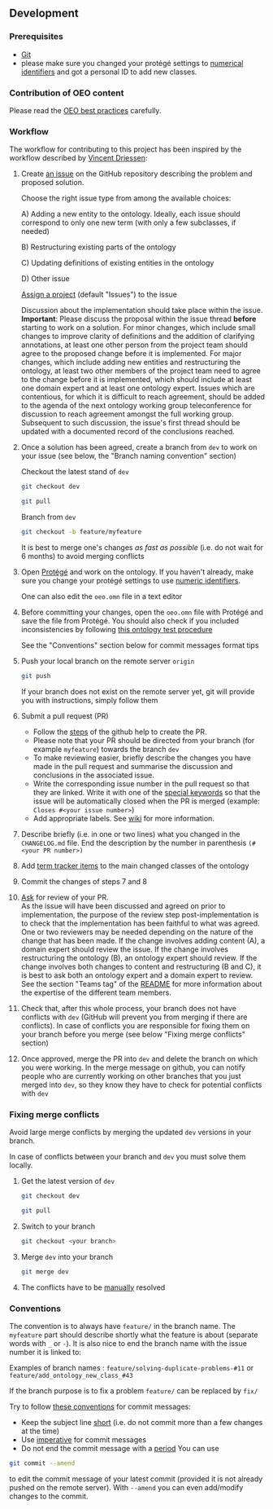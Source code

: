 ## Development

### Prerequisites

- [Git](https://git-scm.com/)
- please make sure you changed your protégé settings to [numerical identifiers](https://github.com/OpenEnergyPlatform/ontology/wiki/Numerical-Identifiers) and got a personal ID to add new classes.

### Contribution of OEO content
Please read the [OEO best practices](https://github.com/OpenEnergyPlatform/ontology/wiki/Best-Practice-Principles) carefully.

### Workflow

The workflow for contributing to this project has been inspired by the workflow described 
by [Vincent Driessen](https://nvie.com/posts/a-successful-git-branching-model/):

1. Create
   [an issue](https://help.github.com/en/articles/creating-an-issue) on
   the GitHub repository describing the problem and proposed solution.

    Choose the right issue type from among the available choices:

    A) Adding a new entity to the ontology. Ideally, each issue should correspond to only one new term (with only a few subclasses, if needed)
    
    B) Restructuring existing parts of the ontology

    C) Updating definitions of existing entities in the ontology

    D) Other issue

    [Assign a project](https://help.github.com/en/github/managing-your-work-on-github/adding-issues-and-pull-requests-to-a-project-board#adding-issues-and-pull-requests-to-a-project-board-from-the-sidebar) (default "Issues") to the issue

    Discussion about the implementation should take place within the issue. **Important**: Please discuss the proposal within the issue thread **before** starting to work on a solution. For minor changes, which include small changes to improve clarity of definitions and the addition of clarifying annotations, at least one other person from the project team should agree to the proposed change before it is implemented. For major changes, which include adding new entities and restructuring the ontology, at least two other members of the project team need to agree to the change before it is implemented, which should include at least one domain expert and at least one ontology expert. Issues which are contentious, for which it is difficult to reach agreement, should be added to the agenda of the next ontology working group teleconference for discussion to reach agreement amongst the full working group. Subsequent to such discussion, the issue's first thread should be updated with a documented record of the conclusions reached.   

2. Once a solution has been agreed, create a branch from `dev` to work on your issue (see below, the "Branch naming convention" section)

    Checkout the latest stand of `dev`
    ```bash
    git checkout dev
    ```
    ```bash
    git pull
    ```
    Branch from `dev`
    ```bash
    git checkout -b feature/myfeature
    ```
    It is best to merge one's changes *as fast as possible* (i.e. do not wait for 6 months) to avoid merging conflicts
3. Open [Protégé](https://protege.stanford.edu/) and work on the ontology. If you haven't already, make sure you change your protégé settings to use [numeric identifiers](https://github.com/OpenEnergyPlatform/ontology/wiki/Numerical-Identifiers).

    One can also edit the `oeo.omn` file in a text editor
4. Before committing your changes, open the `oeo.omn` file with Protégé and save the file from Protégé. You should also check if you included inconsistencies by following [this ontology test procedure](https://github.com/OpenEnergyPlatform/ontology/wiki/ontology-test-guide)

    See the "Conventions" section below for commit messages format tips
5. Push your local branch on the remote server `origin`
    ```bash
    git push
    ```
    If your branch does not exist on the remote server yet, git will provide you with instructions, simply follow them
6. Submit a pull request (PR)
    - Follow the [steps](https://help.github.com/en/articles/creating-a-pull-request) of the github help to create the PR.
    - Please note that your PR should be directed from your branch (for example `myfeature`) towards the branch `dev`
    - To make reviewing easier, briefly describe the changes you have made in the pull request and summarise the discussion and conclusions in the associated issue. 
    - Write the corresponding issue number in the pull request so that they are linked. Write it with one of the [special keywords](https://help.github.com/en/github/managing-your-work-on-github/closing-issues-using-keywords) so that the issue will be automatically closed when the PR is merged (example: `Closes #<your issue number>`)
    - Add appropriate labels. See [wiki](https://github.com/OpenEnergyPlatform/ontology/wiki/Usage-of-github-labels) for more information.
7. Describe briefly (i.e. in one or two lines) what you changed in the `CHANGELOG.md` file. End the description by the number in parenthesis `(#<your PR number>)` 
8. Add [term tracker items](https://github.com/OpenEnergyPlatform/ontology/wiki/term-tracker-item) to the main changed classes of the ontology
9. Commit the changes of steps 7 and 8
10. [Ask](https://help.github.com/en/github/managing-your-work-on-github/assigning-issues-and-pull-requests-to-other-github-users) for review of your PR.  
    As the issue will have been discussed and agreed on prior to implementation, the purpose of the review step post-implementation is to check that the implementation has been faithful to what was agreed. One or two reviewers may be needed depending on the nature of the change that has been made. If the change involves adding content (A), a domain expert should review the issue. If the change involves restructuring the ontology (B), an ontology expert should review. If the change involves both changes to content and restructuring (B and C), it is best to ask both an ontology expert and a domain expert to review. See the section "Teams tag" of the [README](https://github.com/OpenEnergyPlatform/ontology/blob/dev/README.md) for more information about the expertise of the different team members.

11. Check that, after this whole process, your branch does not have conflicts with `dev` (GitHub will prevent you from merging if there are conflicts). In case of conflicts you are responsible for fixing them on your branch before you merge (see below "Fixing merge conflicts" section)
    
12. Once approved, merge the PR into `dev` and delete the branch on which you were working. In the merge message on github, you can notify people who are currently working on other branches that you just merged into `dev`, so they know they have to check for potential conflicts with `dev`
   
   
### Fixing merge conflicts


Avoid large merge conflicts by merging the updated `dev` versions in your branch.

In case of conflicts between your branch and `dev` you must solve them locally.

1. Get the latest version of `dev`
    ```bash
    git checkout dev
    ```
   
    ```bash
    git pull
    ```
    
2. Switch to your branch

    ```bash
    git checkout <your branch>
    ```
    
3. Merge `dev` into your branch
    ```bash
    git merge dev
    ```
    
4. The conflicts have to be [manually](https://help.github.com/en/github/collaborating-with-issues-and-pull-requests/resolving-a-merge-conflict-using-the-command-line) resolved
    

### Conventions
The convention is to always have `feature/` in the branch name. The `myfeature` part should describe shortly what the feature is about (separate words with `_` or `-`). It is also nice to end the branch name with the issue number it is linked to:

Examples of branch names : `feature/solving-duplicate-problems-#11` or `feature/add_ontology_new_class_#43`

If the branch purpose is to fix a problem `feature/` can be replaced by `fix/`

Try to follow [these conventions](https://chris.beams.io/posts/git-commit) for commit messages:
- Keep the subject line [short](https://chris.beams.io/posts/git-commit/#limit-50) (i.e. do not commit more than a few changes at the time)
- Use [imperative](https://chris.beams.io/posts/git-commit/#imperative) for commit messages 
- Do not end the commit message with a [period](https://chris.beams.io/posts/git-commit/#end) 
You can use 
```bash
git commit --amend
```
to edit the commit message of your latest commit (provided it is not already pushed on the remote server).
With `--amend` you can even add/modify changes to the commit.
